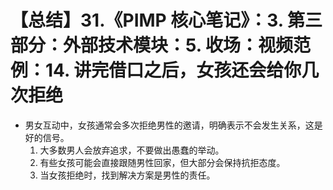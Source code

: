 # 【总结】31.《PIMP 核心笔记》：3. 第三部分：外部技术模块：5. 收场：视频范例：14. 讲完借口之后，女孩还会给你几次拒绝

-   男女互动中，女孩通常会多次拒绝男性的邀请，明确表示不会发生关系，这是好的信号。
    1.  大多数男人会放弃追求，不要做出愚蠢的举动。
    2.  有些女孩可能会直接跟随男性回家，但大部分会保持抗拒态度。
    3.  当女孩拒绝时，找到解决方案是男性的责任。